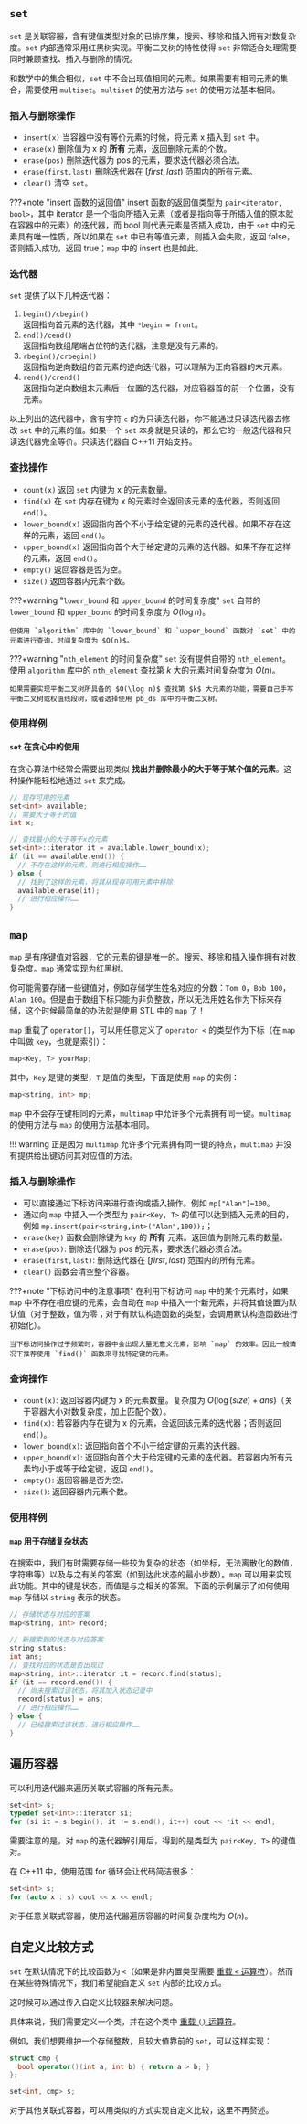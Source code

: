 ## `set`

`set` 是关联容器，含有键值类型对象的已排序集，搜索、移除和插入拥有对数复杂度。`set` 内部通常采用红黑树实现。平衡二叉树的特性使得 `set` 非常适合处理需要同时兼顾查找、插入与删除的情况。

和数学中的集合相似，`set` 中不会出现值相同的元素。如果需要有相同元素的集合，需要使用 `multiset`。`multiset` 的使用方法与 `set` 的使用方法基本相同。

### 插入与删除操作

- `insert(x)` 当容器中没有等价元素的时候，将元素 x 插入到 `set` 中。
- `erase(x)` 删除值为 x 的 **所有** 元素，返回删除元素的个数。
- `erase(pos)` 删除迭代器为 pos 的元素，要求迭代器必须合法。
- `erase(first,last)` 删除迭代器在 $[first,last)$ 范围内的所有元素。
- `clear()` 清空 `set`。

???+note "insert 函数的返回值"
    insert 函数的返回值类型为 `pair<iterator, bool>`，其中 iterator 是一个指向所插入元素（或者是指向等于所插入值的原本就在容器中的元素）的迭代器，而 bool 则代表元素是否插入成功，由于 `set` 中的元素具有唯一性质，所以如果在 `set` 中已有等值元素，则插入会失败，返回 false，否则插入成功，返回 true；`map` 中的 insert 也是如此。

### 迭代器

`set` 提供了以下几种迭代器：

1.  `begin()/cbegin()`   
    返回指向首元素的迭代器，其中 `*begin = front`。
2.  `end()/cend()`   
    返回指向数组尾端占位符的迭代器，注意是没有元素的。
3.  `rbegin()/crbegin()`   
    返回指向逆向数组的首元素的逆向迭代器，可以理解为正向容器的末元素。
4.  `rend()/crend()`   
    返回指向逆向数组末元素后一位置的迭代器，对应容器首的前一个位置，没有元素。

以上列出的迭代器中，含有字符 `c` 的为只读迭代器，你不能通过只读迭代器去修改 `set` 中的元素的值。如果一个 `set` 本身就是只读的，那么它的一般迭代器和只读迭代器完全等价。只读迭代器自 C++11 开始支持。

### 查找操作

- `count(x)` 返回 `set` 内键为 x 的元素数量。
- `find(x)` 在 `set` 内存在键为 x 的元素时会返回该元素的迭代器，否则返回 `end()`。
- `lower_bound(x)` 返回指向首个不小于给定键的元素的迭代器。如果不存在这样的元素，返回 `end()`。
- `upper_bound(x)` 返回指向首个大于给定键的元素的迭代器。如果不存在这样的元素，返回 `end()`。
- `empty()` 返回容器是否为空。
- `size()` 返回容器内元素个数。

???+warning "`lower_bound` 和 `upper_bound` 的时间复杂度"
    `set` 自带的 `lower_bound` 和 `upper_bound` 的时间复杂度为 $O(\log n)$。
    
    但使用 `algorithm` 库中的 `lower_bound` 和 `upper_bound` 函数对 `set` 中的元素进行查询，时间复杂度为 $O(n)$。

???+warning "`nth_element` 的时间复杂度"
    `set` 没有提供自带的 `nth_element`。使用 `algorithm` 库中的 `nth_element` 查找第 $k$ 大的元素时间复杂度为 $O(n)$。
    
    如果需要实现平衡二叉树所具备的 $O(\log n)$ 查找第 $k$ 大元素的功能，需要自己手写平衡二叉树或权值线段树，或者选择使用 pb_ds 库中的平衡二叉树。

### 使用样例

#### `set` 在贪心中的使用

在贪心算法中经常会需要出现类似 **找出并删除最小的大于等于某个值的元素**。这种操作能轻松地通过 `set` 来完成。

```cpp
// 现存可用的元素
set<int> available;
// 需要大于等于的值
int x;

// 查找最小的大于等于x的元素
set<int>::iterator it = available.lower_bound(x);
if (it == available.end()) {
  // 不存在这样的元素，则进行相应操作……
} else {
  // 找到了这样的元素，将其从现存可用元素中移除
  available.erase(it);
  // 进行相应操作……
}
```

## `map`

`map` 是有序键值对容器，它的元素的键是唯一的。搜索、移除和插入操作拥有对数复杂度。`map` 通常实现为红黑树。

你可能需要存储一些键值对，例如存储学生姓名对应的分数：`Tom 0`，`Bob 100`，`Alan 100`。但是由于数组下标只能为非负整数，所以无法用姓名作为下标来存储，这个时候最简单的办法就是使用 STL 中的 `map` 了！

`map` 重载了 `operator[]`，可以用任意定义了 `operator <` 的类型作为下标（在 `map` 中叫做 `key`，也就是索引）：

```cpp
map<Key, T> yourMap;
```

其中，`Key` 是键的类型，`T` 是值的类型，下面是使用 `map` 的实例：

```cpp
map<string, int> mp;
```

`map` 中不会存在键相同的元素，`multimap` 中允许多个元素拥有同一键。`multimap` 的使用方法与 `map` 的使用方法基本相同。

!!! warning
    正是因为 `multimap` 允许多个元素拥有同一键的特点，`multimap` 并没有提供给出键访问其对应值的方法。

### 插入与删除操作

- 可以直接通过下标访问来进行查询或插入操作。例如 `mp["Alan"]=100`。
- 通过向 `map` 中插入一个类型为 `pair<Key, T>` 的值可以达到插入元素的目的，例如 `mp.insert(pair<string,int>("Alan",100));`；
- `erase(key)` 函数会删除键为 `key` 的 **所有** 元素。返回值为删除元素的数量。
- `erase(pos)`: 删除迭代器为 pos 的元素，要求迭代器必须合法。
- `erase(first,last)`: 删除迭代器在 $[first,last)$ 范围内的所有元素。
- `clear()` 函数会清空整个容器。

???+note "下标访问中的注意事项"
    在利用下标访问 `map` 中的某个元素时，如果 `map` 中不存在相应键的元素，会自动在 `map` 中插入一个新元素，并将其值设置为默认值（对于整数，值为零；对于有默认构造函数的类型，会调用默认构造函数进行初始化）。
    
    当下标访问操作过于频繁时，容器中会出现大量无意义元素，影响 `map` 的效率。因此一般情况下推荐使用 `find()` 函数来寻找特定键的元素。

### 查询操作

- `count(x)`: 返回容器内键为 x 的元素数量。复杂度为 $O(\log(size)+ans)$（关于容器大小对数复杂度，加上匹配个数）。
- `find(x)`: 若容器内存在键为 x 的元素，会返回该元素的迭代器；否则返回 `end()`。
- `lower_bound(x)`: 返回指向首个不小于给定键的元素的迭代器。
- `upper_bound(x)`: 返回指向首个大于给定键的元素的迭代器。若容器内所有元素均小于或等于给定键，返回 `end()`。
- `empty()`: 返回容器是否为空。
- `size()`: 返回容器内元素个数。

### 使用样例

#### `map` 用于存储复杂状态

在搜索中，我们有时需要存储一些较为复杂的状态（如坐标，无法离散化的数值，字符串等）以及与之有关的答案（如到达此状态的最小步数）。`map` 可以用来实现此功能。其中的键是状态，而值是与之相关的答案。下面的示例展示了如何使用 `map` 存储以 `string` 表示的状态。

```cpp
// 存储状态与对应的答案
map<string, int> record;

// 新搜索到的状态与对应答案
string status;
int ans;
// 查找对应的状态是否出现过
map<string, int>::iterator it = record.find(status);
if (it == record.end()) {
  // 尚未搜索过该状态，将其加入状态记录中
  record[status] = ans;
  // 进行相应操作……
} else {
  // 已经搜索过该状态，进行相应操作……
}
```

## 遍历容器

可以利用迭代器来遍历关联式容器的所有元素。

```cpp
set<int> s;
typedef set<int>::iterator si;
for (si it = s.begin(); it != s.end(); it++) cout << *it << endl;
```

需要注意的是，对 `map` 的迭代器解引用后，得到的是类型为 `pair<Key, T>` 的键值对。

在 C++11 中，使用范围 for 循环会让代码简洁很多：

```cpp
set<int> s;
for (auto x : s) cout << x << endl;
```

对于任意关联式容器，使用迭代器遍历容器的时间复杂度均为 $O(n)$。

## 自定义比较方式

`set` 在默认情况下的比较函数为 `<`（如果是非内置类型需要 [重载 `<` 运算符](../op-overload.md#compare)）。然而在某些特殊情况下，我们希望能自定义 `set` 内部的比较方式。

这时候可以通过传入自定义比较器来解决问题。

具体来说，我们需要定义一个类，并在这个类中 [重载 `()` 运算符](../op-overload.md#function)。

例如，我们想要维护一个存储整数，且较大值靠前的 `set`，可以这样实现：

```cpp
struct cmp {
  bool operator()(int a, int b) { return a > b; }
};

set<int, cmp> s;
```

对于其他关联式容器，可以用类似的方式实现自定义比较，这里不再赘述。
